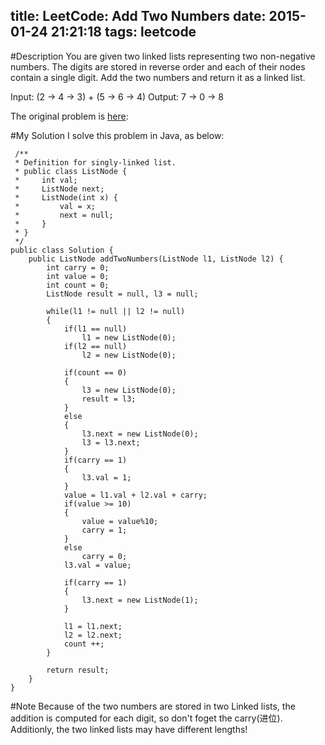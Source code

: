 title: LeetCode: Add Two Numbers
date: 2015-01-24 21:21:18
tags: leetcode
---

#Description
You are given two linked lists representing two non-negative numbers. The digits are stored in reverse order and each of their nodes contain a single digit. Add the two numbers and return it as a linked list.

Input: (2 -> 4 -> 3) + (5 -> 6 -> 4)
Output: 7 -> 0 -> 8

The original problem is [here](https://oj.leetcode.com/problems/add-two-numbers/ "here"):  
<!--more-->

#My Solution
I solve this problem in Java, as below:
	

	 /**
	 * Definition for singly-linked list.
	 * public class ListNode {
	 *     int val;
	 *     ListNode next;
	 *     ListNode(int x) {
	 *         val = x;
	 *         next = null;
	 *     }
	 * }
	 */
	public class Solution {
	    public ListNode addTwoNumbers(ListNode l1, ListNode l2) {
	        int carry = 0;
	        int value = 0;
	        int count = 0;
	        ListNode result = null, l3 = null;
	
	        while(l1 != null || l2 != null)
	        {
	            if(l1 == null)
	                l1 = new ListNode(0);
	            if(l2 == null)
	                l2 = new ListNode(0);
	            
	            if(count == 0)
	            {
	                l3 = new ListNode(0);
	                result = l3;
	            }
	            else
	            {
	                l3.next = new ListNode(0);
	                l3 = l3.next;
	            }
	            if(carry == 1)
	            {
	                l3.val = 1;
	            }
	            value = l1.val + l2.val + carry;
	            if(value >= 10)
	            {
	                value = value%10;
	                carry = 1;
	            }
	            else
	                carry = 0;
	            l3.val = value;
	
	            if(carry == 1)
	            {
	                l3.next = new ListNode(1);
	            }
	
	            l1 = l1.next;
	            l2 = l2.next;
	            count ++;
	        }
	
	        return result;
	    }
	}



#Note
Because of the two numbers are stored in two Linked lists, the addition is computed for each digit, so don't foget the carry(进位). Additionly, the two linked lists may have different lengths!